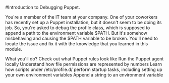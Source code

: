#Introduction to Debugging Puppet.


You're a member of the IT team at your company. One of your coworkers has recently set up a Puppet installation, but it doesn't seem to be doing its job. So, you're asked to debug the profile class, which is supposed to append a path to the environment variable $PATH. But it's somehow misbehaving and causing the $PATH variable to be broken. You'll need to locate the issue and fix it with the knowledge that you learned in this module.

What you'll do?
Check out what Puppet rules look like
Run the Puppet agent locally
Understand how file permissions are represented by numbers
Learn how scripts under /etc/profile.d/ perform startup tasks, including setting up your own environment variables
Append a string to an environment variable

